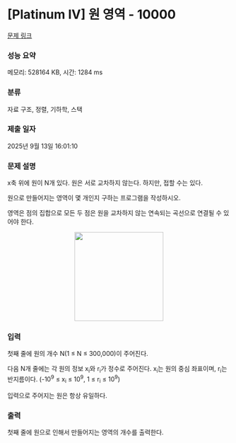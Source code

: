 # [Platinum IV] 원 영역 - 10000 

[문제 링크](https://www.acmicpc.net/problem/10000) 

### 성능 요약

메모리: 528164 KB, 시간: 1284 ms

### 분류

자료 구조, 정렬, 기하학, 스택

### 제출 일자

2025년 9월 13일 16:01:10

### 문제 설명

<p style="user-select: auto !important;">x축 위에 원이 N개 있다. 원은 서로 교차하지 않는다. 하지만, 접할 수는 있다.</p>

<p style="user-select: auto !important;">원으로 만들어지는 영역이 몇 개인지 구하는 프로그램을 작성하시오.</p>

<p style="user-select: auto !important;">영역은 점의 집합으로 모든 두 점은 원을 교차하지 않는 연속되는 곡선으로 연결될 수 있어야 한다.</p>

<p style="text-align: center; user-select: auto !important;"><img alt="" src="https://upload.acmicpc.net/c360da99-845f-4fdb-b1f6-60b809ef640b/-/preview/" style="width: 201px; height: 201px; user-select: auto !important;"></p>

### 입력 

 <p style="user-select: auto !important;">첫째 줄에 원의 개수 N(1 ≤ N ≤ 300,000)이 주어진다.</p>

<p style="user-select: auto !important;">다음 N개 줄에는 각 원의 정보 x<sub style="user-select: auto !important;">i</sub>와 r<sub style="user-select: auto !important;">i</sub>가 정수로 주어진다. x<sub style="user-select: auto !important;">i</sub>는 원의 중심 좌표이며, r<sub style="user-select: auto !important;">i</sub>는 반지름이다. (-10<sup style="user-select: auto !important;">9</sup> ≤ x<sub style="user-select: auto !important;">i</sub> ≤ 10<sup style="user-select: auto !important;">9</sup>, 1 ≤ r<sub style="user-select: auto !important;">i</sub> ≤ 10<sup style="user-select: auto !important;">9</sup>)</p>

<p style="user-select: auto !important;">입력으로 주어지는 원은 항상 유일하다.</p>

### 출력 

 <p style="user-select: auto !important;">첫째 줄에 원으로 인해서 만들어지는 영역의 개수를 출력한다.</p>

